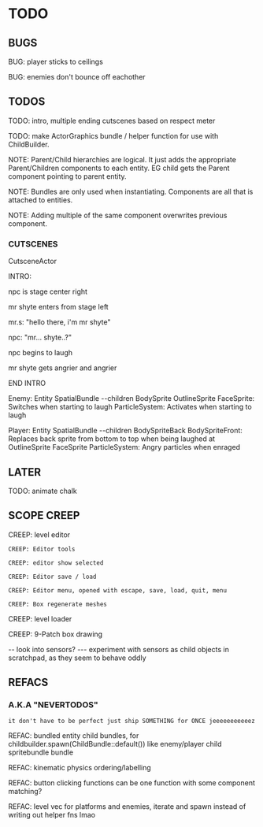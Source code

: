 # TODO

## BUGS

BUG: player sticks to ceilings

BUG: enemies don't bounce off eachother

## TODOS

TODO: intro, multiple ending cutscenes based on respect meter

TODO: make ActorGraphics bundle / helper function for use with ChildBuilder.

NOTE: Parent/Child hierarchies are logical. It just adds the appropriate Parent/Children components to each entity. 
    EG child gets the Parent component pointing to parent entity.

NOTE: Bundles are only used when instantiating. Components are all that is attached to entities.

NOTE: Adding multiple of the same component overwrites previous component.

### CUTSCENES

CutsceneActor

INTRO:

npc is stage center right

mr shyte enters from stage left

mr.s: "hello there, i'm mr shyte"

npc: "mr... shyte..?"

npc begins to laugh

mr shyte gets angrier and angrier

END INTRO

Enemy:
Entity
    SpatialBundle
    --children
        BodySprite
        OutlineSprite
        FaceSprite: Switches when starting to laugh
        ParticleSystem: Activates when starting to laugh

Player:
Entity
    SpatialBundle
    --children
        BodySpriteBack
        BodySpriteFront: Replaces back sprite from bottom to top when being laughed at
        OutlineSprite
        FaceSprite
        ParticleSystem: Angry particles when enraged

## LATER

TODO: animate chalk

## SCOPE CREEP

CREEP: level editor

    CREEP: Editor tools

    CREEP: editor show selected

    CREEP: Editor save / load

    CREEP: Editor menu, opened with escape, save, load, quit, menu

    CREEP: Box regenerate meshes

CREEP: level loader

CREEP: 9-Patch box drawing

-- look into sensors?
--- experiment with sensors as child objects in scratchpad, as they seem to behave oddly

## REFACS

### A.K.A "NEVERTODOS"

`it don't have to be perfect just ship SOMETHING for ONCE jeeeeeeeeeeez`

REFAC: bundled entity child bundles, for childbuilder.spawn(ChildBundle::default())
    like enemy/player child spritebundle bundle

REFAC: kinematic physics ordering/labelling

REFAC: button clicking functions can be one function with some component matching?

REFAC: level vec for platforms and enemies, iterate and spawn instead of writing out helper fns lmao
